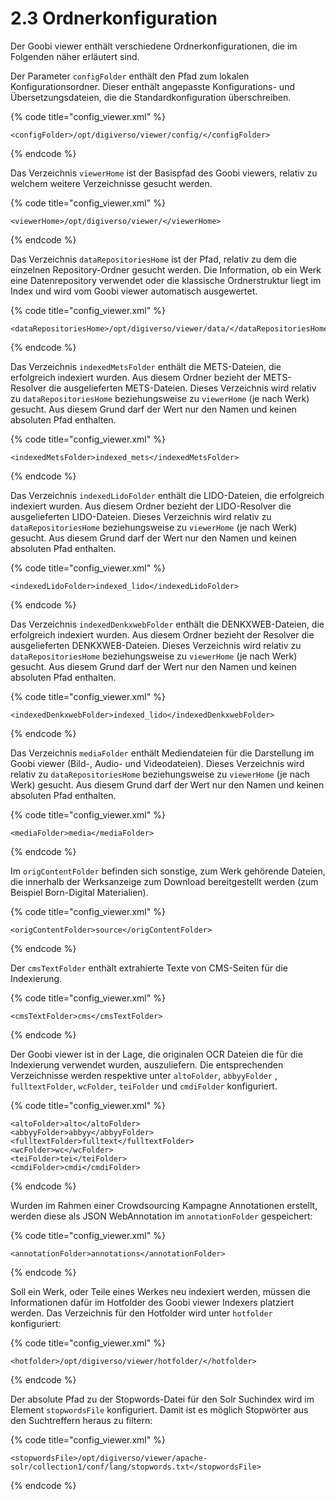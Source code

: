 # 2.3 Ordnerkonfiguration

Der Goobi viewer enthält verschiedene Ordnerkonfigurationen, die im Folgenden näher erläutert sind.

Der Parameter `configFolder` enthält den Pfad zum lokalen Konfigurationsordner. Dieser enthält angepasste Konfigurations- und Übersetzungsdateien, die die Standardkonfiguration überschreiben.

{% code title="config\_viewer.xml" %}
```markup
<configFolder>/opt/digiverso/viewer/config/</configFolder>
```
{% endcode %}

Das Verzeichnis `viewerHome` ist der Basispfad des Goobi viewers, relativ zu welchem weitere Verzeichnisse gesucht werden.

{% code title="config\_viewer.xml" %}
```markup
<viewerHome>/opt/digiverso/viewer/</viewerHome>
```
{% endcode %}

Das Verzeichnis `dataRepositoriesHome` ist der Pfad, relativ zu dem die einzelnen Repository-Ordner gesucht werden. Die Information, ob ein Werk eine Datenrepository verwendet oder die klassische Ordnerstruktur liegt im Index und wird vom Goobi viewer automatisch ausgewertet.

{% code title="config\_viewer.xml" %}
```markup
<dataRepositoriesHome>/opt/digiverso/viewer/data/</dataRepositoriesHome>
```
{% endcode %}

Das Verzeichnis `indexedMetsFolder` enthält die METS-Dateien, die erfolgreich indexiert wurden. Aus diesem Ordner bezieht der METS-Resolver die ausgelieferten METS-Dateien. Dieses Verzeichnis wird relativ zu `dataRepositoriesHome` beziehungsweise zu `viewerHome` \(je nach Werk\) gesucht. Aus diesem Grund darf der Wert nur den Namen und keinen absoluten Pfad enthalten.

{% code title="config\_viewer.xml" %}
```markup
<indexedMetsFolder>indexed_mets</indexedMetsFolder>
```
{% endcode %}

Das Verzeichnis `indexedLidoFolder` enthält die LIDO-Dateien, die erfolgreich indexiert wurden. Aus diesem Ordner bezieht der LIDO-Resolver die ausgelieferten LIDO-Dateien. Dieses Verzeichnis wird relativ zu `dataRepositoriesHome` beziehungsweise zu `viewerHome` \(je nach Werk\) gesucht. Aus diesem Grund darf der Wert nur den Namen und keinen absoluten Pfad enthalten.

{% code title="config\_viewer.xml" %}
```markup
<indexedLidoFolder>indexed_lido</indexedLidoFolder>
```
{% endcode %}

Das Verzeichnis `indexedDenkxwebFolder` enthält die DENKXWEB-Dateien, die erfolgreich indexiert wurden. Aus diesem Ordner bezieht der Resolver die ausgelieferten DENKXWEB-Dateien. Dieses Verzeichnis wird relativ zu `dataRepositoriesHome` beziehungsweise zu `viewerHome` \(je nach Werk\) gesucht. Aus diesem Grund darf der Wert nur den Namen und keinen absoluten Pfad enthalten.

{% code title="config\_viewer.xml" %}
```markup
<indexedDenkxwebFolder>indexed_lido</indexedDenkxwebFolder>
```
{% endcode %}

Das Verzeichnis `mediaFolder` enthält Mediendateien für die Darstellung im Goobi viewer \(Bild-, Audio- und Videodateien\). Dieses Verzeichnis wird relativ zu `dataRepositoriesHome` beziehungsweise zu `viewerHome` \(je nach Werk\) gesucht. Aus diesem Grund darf der Wert nur den Namen und keinen absoluten Pfad enthalten.

{% code title="config\_viewer.xml" %}
```markup
<mediaFolder>media</mediaFolder>
```
{% endcode %}

Im `origContentFolder` befinden sich sonstige, zum Werk gehörende Dateien, die innerhalb der Werksanzeige zum Download bereitgestellt werden \(zum Beispiel Born-Digital Materialien\).

{% code title="config\_viewer.xml" %}
```markup
<origContentFolder>source</origContentFolder>
```
{% endcode %}

Der `cmsTextFolder` enthält extrahierte Texte von CMS-Seiten für die Indexierung.

{% code title="config\_viewer.xml" %}
```markup
<cmsTextFolder>cms</cmsTextFolder>
```
{% endcode %}

Der Goobi viewer ist in der Lage, die originalen OCR Dateien die für die Indexierung verwendet wurden, auszuliefern. Die entsprechenden Verzeichnisse werden respektive unter `altoFolder`, `abbyyFolder` , `fulltextFolder`, `wcFolder`, `teiFolder` und `cmdiFolder` konfiguriert.

{% code title="config\_viewer.xml" %}
```markup
<altoFolder>alto</altoFolder>
<abbyyFolder>abbyy</abbyyFolder>
<fulltextFolder>fulltext</fulltextFolder>
<wcFolder>wc</wcFolder>
<teiFolder>tei</teiFolder>
<cmdiFolder>cmdi</cmdiFolder>
```
{% endcode %}

Wurden im Rahmen einer Crowdsourcing Kampagne Annotationen erstellt, werden diese als JSON WebAnnotation im `annotationFolder` gespeichert:

{% code title="config\_viewer.xml" %}
```markup
<annotationFolder>annotations</annotationFolder>
```
{% endcode %}

Soll ein Werk, oder Teile eines Werkes neu indexiert werden, müssen die Informationen dafür im Hotfolder des Goobi viewer Indexers platziert werden. Das Verzeichnis für den Hotfolder wird unter `hotfolder` konfiguriert:

{% code title="config\_viewer.xml" %}
```markup
<hotfolder>/opt/digiverso/viewer/hotfolder/</hotfolder>
```
{% endcode %}

Der absolute Pfad zu der Stopwords-Datei für den Solr Suchindex wird im Element `stopwordsFile` konfiguriert. Damit ist es möglich Stopwörter aus den Suchtreffern heraus zu filtern:

{% code title="config\_viewer.xml" %}
```markup
<stopwordsFile>/opt/digiverso/viewer/apache-solr/collection1/conf/lang/stopwords.txt</stopwordsFile>
```
{% endcode %}



